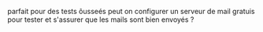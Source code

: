 parfait 
pour des tests ôusseés peut on configurer un serveur de mail gratuis pour tester et s'assurer que les mails sont bien envoyés ?
